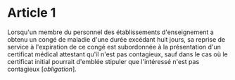 # Article 1

Lorsqu'un membre du personnel des établissements d'enseignement a obtenu un congé de maladie d'une durée excédant huit jours, sa reprise de service à l'expiration de ce congé est subordonnée à la présentation d'un certificat médical attestant qu'il n'est pas contagieux, sauf dans le cas où le certificat initial pourrait d'emblée stipuler que l'intéressé n'est pas contagieux [*obligation*].
